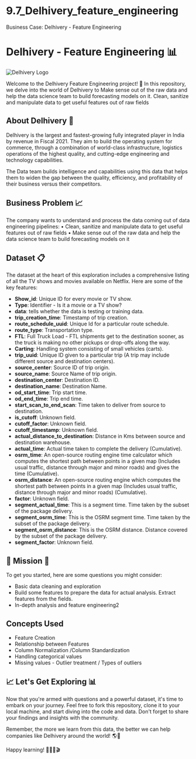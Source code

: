 # 9.7_Delhivery_feature_engineering
Business Case: Delhivery - Feature Engineering

# Delhivery - Feature Engineering 📊

![Delhivery Logo]([https://upload.wikimedia.org/wikipedia/commons/thumb/2/23/Delhivery_Logo_%282019%29.png/1920px-Delhivery_Logo_%282019%29.png])

Welcome to the Delhivery Feature Engineering project! 🎉 In this repository, we delve into the world of Delhivery to Make sense out of the raw data and help the data science team to build forecasting models on it. Clean, sanitize and manipulate data to get useful features out of raw fields

## About Delhivery 🚚

Delhivery is the largest and fastest-growing fully integrated player in India by revenue in Fiscal 2021. They aim to build the operating system for commerce, through a combination of world-class infrastructure, logistics operations of the highest quality, and cutting-edge engineering and technology capabilities.

The Data team builds intelligence and capabilities using this data that helps them to widen the gap between the quality, efficiency, and profitability of their business versus their competitors.

## Business Problem 📈

The company wants to understand and process the data coming out of data engineering pipelines:
• Clean, sanitize and manipulate data to get useful features out of raw fields
• Make sense out of the raw data and help the data science team to build forecasting models on it

## Dataset 📋

The dataset at the heart of this exploration includes a comprehensive listing of all the TV shows and movies available on Netflix. Here are some of the key features:
- **Show_id**: Unique ID for every movie or TV show.
- **Type**: Identifier - Is it a movie or a TV show?
- **data**: tells whether the data is testing or training data.
- **trip_creation_time**: Timestamp of trip creation.
- **route_schedule_uuid**: Unique Id for a particular route schedule.
- **route_type**: Transportation type.
- **FTL**: Full Truck Load - FTL shipments get to the destination sooner, as the truck is making no other pickups or drop-offs along the way.
- **Carting**: Handling system consisting of small vehicles (carts).
- **trip_uuid**: Unique ID given to a particular trip (A trip may include different source and destination centers).
- **source_center**: Source ID of trip origin.
- **source_name**: Source Name of trip origin.
- **destination_center**: Destination ID.
- **destination_name**: Destination Name.
- **od_start_time**: Trip start time.
- **od_end_time**: Trip end time.
- **start_scan_to_end_scan**: Time taken to deliver from source to destination.
- **is_cutoff**: Unknown field.
- **cutoff_factor**: Unknown field.
- **cutoff_timestamp**: Unknown field.
- **actual_distance_to_destination**: Distance in Kms between source and destination warehouse.
- **actual_time**: Actual time taken to complete the delivery (Cumulative).
- **osrm_time**: An open-source routing engine time calculator which computes the shortest path between points in a given map (Includes usual traffic, distance through major and minor roads) and gives the time (Cumulative).
- **osrm_distance**: An open-source routing engine which computes the shortest path between points in a given map (Includes usual traffic, distance through major and minor roads) (Cumulative).
- **factor**: Unknown field.
- **segment_actual_time**: This is a segment time. Time taken by the subset of the package delivery.
- **segment_osrm_time**: This is the OSRM segment time. Time taken by the subset of the package delivery.
- **segment_osrm_distance**: This is the OSRM distance. Distance covered by the subset of the package delivery.
- **segment_factor**: Unknown field.

## 🚀 Mission 🚀

To get you started, here are some questions you might consider:

- Basic data cleaning and exploration
- Build some features to prepare the data for actual analysis. Extract features from the fields.
- In-depth analysis and feature engineering2

## Concepts Used 
- Feature Creation
- Relationship between Features
- Column Normalization /Column Standardization
- Handling categorical values
- Missing values - Outlier treatment / Types of outliers

## 📈 Let's Get Exploring 📊

Now that you're armed with questions and a powerful dataset, it's time to embark on your journey. Feel free to fork this repository, clone it to your local machine, and start diving into the code and data. Don't forget to share your findings and insights with the community.

Remember, the more we learn from this data, the better we can help companies like Delhivery around the world! 🌎🍿

Happy learning! 🚀👨‍💻🎬

